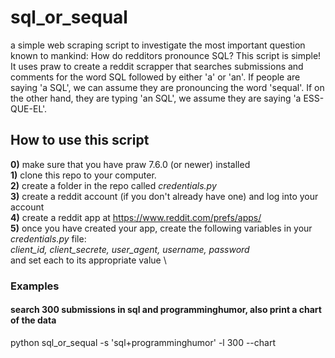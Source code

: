 # sql_or_sequal
a simple web scraping script to investigate the most important question known to mankind: How do redditors pronounce SQL?
This script is simple!  It uses praw to create a reddit scrapper that searches submissions and comments for the word SQL followed by either 'a' or 'an'.
If people are saying 'a SQL', we can assume they are pronouncing the word 'sequal'.  If on the other hand, they are typing 'an SQL', we assume they 
are saying 'a ESS-QUE-EL'.

## How to use this script
**0)** make sure that you have praw 7.6.0 (or newer) installed \
**1)** clone this repo to your computer. \
**2)** create a folder in the repo called *credentials.py* \
**3)** create a reddit account (if you don't already have one) and log into your account \
**4)** create a reddit app at <https://www.reddit.com/prefs/apps/> \
**5)** once you have created your app, create the following variables in your *credentials.py* file: \
	*client_id, client_secrete, user_agent, username, password* \
and set each to its appropriate value \
### Examples
#### search 300 submissions in sql and programminghumor, also print a chart of the data
python sql\_or\_sequal -s 'sql+programminghumor' -l 300 --chart

